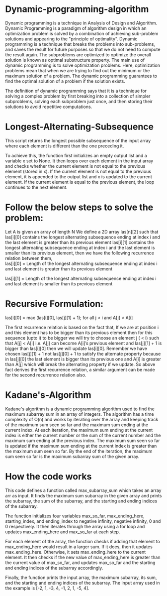 # Dynamic-programming-algorithm

Dynamic programming is a technique in Analysis of Design and Algorithm. Dynamic Programming is a paradigm of algorithm design in which an optimization problem is solved by a combination of achieving sub-problem solutions and appearing to the "principle of optimality". Dynamic programming is a technique that breaks the problems into sub-problems, and saves the result for future purposes so that we do not need to compute the result again. The subproblems are optimized to optimize the overall solution is known as optimal substructure property. The main use of dynamic programming is to solve optimization problems. Here, optimization problems mean that when we are trying to find out the minimum or the maximum solution of a problem. The dynamic programming guarantees to find the optimal solution of a problem if the solution exists.

The definition of dynamic programming says that it is a technique for solving a complex problem by first breaking into a collection of simpler subproblems, solving each subproblem just once, and then storing their solutions to avoid repetitive computations.

# Longest-Alternating-Subsequence
This script returns the longest possible subsequence of the input array where each element is different than the one preceding it.

To achieve this, the function first initializes an empty output list and a variable x set to None. It then loops over each element in the input array and checks whether the current element is not equal to the previous element (stored in x). If the current element is not equal to the previous element, it is appended to the output list and x is updated to the current element. If the current element is equal to the previous element, the loop continues to the next element.

# Follow the below steps to solve the problem:

Let A is given an array of length N 
We define a 2D array las[n][2] such that las[i][0] contains the longest alternating subsequence ending at index i and the last element is greater than its previous element 
las[i][1] contains the longest alternating subsequence ending at index i and the last element is smaller than its previous element, then we have the following recurrence relation between them,  
las[i][0] = Length of the longest alternating subsequence 
                  ending at index i and last element is greater
                  than its previous element

las[i][1] = Length of the longest alternating subsequence 
                  ending at index i and last element is smaller
                  than its previous element

# Recursive Formulation:

   las[i][0] = max (las[i][0], las[j][1] + 1); 
                  for all j < i and A[j] < A[i] 
                  
The first recurrence relation is based on the fact that, If we are at position i and this element has to be bigger than its previous element then for this sequence (upto i) to be bigger we will try to choose an element j ( < i) such that A[j] < A[i] i.e. A[j] can become A[i]’s previous element and las[j][1] + 1 is bigger than las[i][0] then we will update las[i][0]. 
Remember we have chosen las[j][1] + 1 not las[j][0] + 1 to satisfy the alternate property because in las[j][0] the last element is bigger than its previous one and A[i] is greater than A[j] which will break the alternating property if we update. So above fact derives the first recurrence relation, a similar argument can be made for the second recurrence relation also. 

# Kadane's-Algorithm

Kadane's algorithm is a dynamic programming algorithm used to find the maximum subarray sum in an array of integers. The algorithm has a time complexity of O(n) and works by iterating over the array and keeping track of the maximum sum seen so far and the maximum sum ending at the current index. At each iteration, the maximum sum ending at the current index is either the current number or the sum of the current number and the maximum sum ending at the previous index. The maximum sum seen so far is updated if the maximum sum ending at the current index is greater than the maximum sum seen so far. By the end of the iteration, the maximum sum seen so far is the maximum subarray sum of the given array.

# How the code works
This code defines a function called max_subarray_sum which takes an array arr as input. It finds the maximum sum subarray in the given array and prints the subarray, the sum of the subarray, and the starting and ending indices of the subarray.

The function initializes four variables max_so_far, max_ending_here, starting_index, and ending_index to negative infinity, negative infinity, 0 and 0 respectively. It then iterates through the array using a for loop and updates max_ending_here and max_so_far at each step.

For each element of the array, the function checks if adding that element to max_ending_here would result in a larger sum. If it does, then it updates max_ending_here. Otherwise, it sets max_ending_here to the current element. It then checks if the new value of max_ending_here is greater than the current value of max_so_far, and updates max_so_far and the starting and ending indices of the subarray accordingly.

Finally, the function prints the input array, the maximum subarray, its sum, and the starting and ending indices of the subarray. The input array used in the example is [-2, 1, -3, 4, -1, 2, 1, -5, 4].
